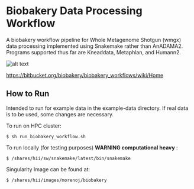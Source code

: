 # Biobakery Data Processing Workflow 

A biobakery workflow pipeline for Whole Metagenome Shotgun (wmgx) data processing implemented using Snakemake rather than AnADAMA2. Programs supported thus far are Kneaddata, Metaphlan, and Humann2. 


![alt text](https://bitbucket.org/repo/5pd5AR/images/2528193080-wms_workflow.jpg)


https://bitbucket.org/biobakery/biobakery_workflows/wiki/Home


## How to Run 
Intended to run for example data in the example-data directory. If real data is to be used, some changes are necessary. 

To run on HPC cluster:

    $ sh run_biobakery_workflow.sh
   
To run locally (for testing purposes) **WARNING computational heavy** :

    $ /shares/hii/sw/snakemake/latest/bin/snakemake 



Singularity Image can be found at: 

    $ /shares/hii/images/morenoj/biobakery
